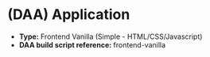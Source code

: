 # (DAA) Application
* **Type:**  Frontend Vanilla (Simple - HTML/CSS/Javascript)
* **DAA build script reference:** frontend-vanilla